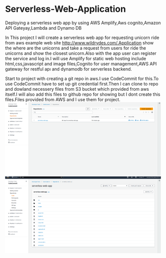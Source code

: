 # Serverless-Web-Application
Deploying a serverless web app by using AWS Amplify,Aws cognito,Amazon API Gateyay,Lambda and Dynamo DB

In This project I will create a serverless web app for requesting unicorn ride from aws example web site http://www.wildrydes.com/.Application show the where are the unicorns and take a request from users for ride the unicorns and show the closest unicorn.Also with the app user can register the service and log in.I will use Amplify for static web hosting include html,css,javascript and image files,Cognito for user management,AWS API gateway for restful apı and dynamodb for serverless backend.

Start to project with creating a git repo in aws.I use CodeCommit for this.To use CodeCommit have to set up git credential first.Then I can clone to repo and dowland necessery files from S3 bucket which provided from aws itself.I will also add this files to github repo for showing but I dont create this files.Files provided from AWS and I use them for project.
![gitcommit repo](docs/assets/Screenshot%20from%202023-04-10%2018-19-03.png)
![gitcommit repo](docs/assets/Screenshot%20from%202023-04-10%2018-19-18.png)
